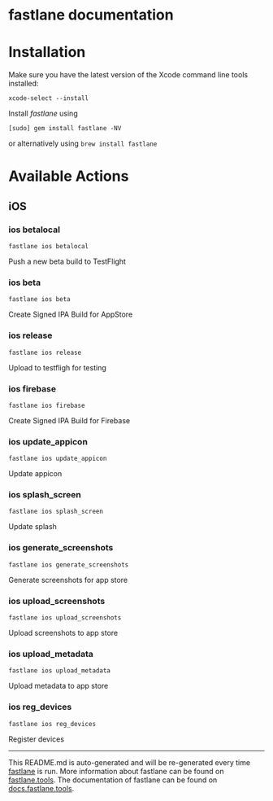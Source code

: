 fastlane documentation
================
# Installation

Make sure you have the latest version of the Xcode command line tools installed:

```
xcode-select --install
```

Install _fastlane_ using
```
[sudo] gem install fastlane -NV
```
or alternatively using `brew install fastlane`

# Available Actions
## iOS
### ios betalocal
```
fastlane ios betalocal
```
Push a new beta build to TestFlight
### ios beta
```
fastlane ios beta
```
Create Signed IPA Build for AppStore
### ios release
```
fastlane ios release
```
Upload to testfligh for testing
### ios firebase
```
fastlane ios firebase
```
Create Signed IPA Build for Firebase
### ios update_appicon
```
fastlane ios update_appicon
```
Update appicon
### ios splash_screen
```
fastlane ios splash_screen
```
Update splash
### ios generate_screenshots
```
fastlane ios generate_screenshots
```
Generate screenshots for app store
### ios upload_screenshots
```
fastlane ios upload_screenshots
```
Upload screenshots to app store
### ios upload_metadata
```
fastlane ios upload_metadata
```
Upload metadata to app store
### ios reg_devices
```
fastlane ios reg_devices
```
Register devices

----

This README.md is auto-generated and will be re-generated every time [fastlane](https://fastlane.tools) is run.
More information about fastlane can be found on [fastlane.tools](https://fastlane.tools).
The documentation of fastlane can be found on [docs.fastlane.tools](https://docs.fastlane.tools).
